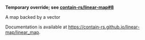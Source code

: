 **Temporary override; see [contain-rs/linear-map#8](https://github.com/contain-rs/linear-map/pull/8)**

A map backed by a vector

Documentation is available at https://contain-rs.github.io/linear-map/linear_map.
